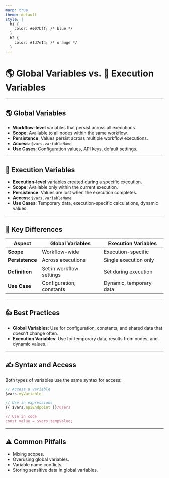 ```yaml
---
marp: true
theme: default
style: |
  h1 {
    color: #007bff; /* blue */
  }
  h2 {
    color: #fd7e14; /* orange */
  }
---
```


# 🌎 Global Variables vs. 🏃 Execution Variables

---

## 🌎 Global Variables

- **Workflow-level** variables that persist across all executions.
- **Scope**: Available to all nodes within the same workflow.
- **Persistence**: Values persist across multiple workflow executions.
- **Access**: `$vars.variableName`
- **Use Cases**: Configuration values, API keys, default settings.

---

## 🏃 Execution Variables

- **Execution-level** variables created during a specific execution.
- **Scope**: Available only within the current execution.
- **Persistence**: Values are lost when the execution completes.
- **Access**: `$vars.variableName`
- **Use Cases**: Temporary data, execution-specific calculations, dynamic values.

---

## 🔑 Key Differences

| Aspect | Global Variables | Execution Variables |
|---|---|---|
| **Scope** | Workflow-wide | Execution-specific |
| **Persistence** | Across executions | Single execution only |
| **Definition** | Set in workflow settings | Set during execution |
| **Use Case** | Configuration, constants | Dynamic, temporary data |

---

## 👍 Best Practices

- **Global Variables**: Use for configuration, constants, and shared data that doesn't change often.
- **Execution Variables**: Use for temporary data, results from nodes, and dynamic values.

---

## ✍️ Syntax and Access

Both types of variables use the same syntax for access:

```javascript
// Access a variable
$vars.myVariable

// Use in expressions
{{ $vars.apiEndpoint }}/users

// Use in code
const value = $vars.tempValue;
```

---

## ⚠️ Common Pitfalls

- Mixing scopes.
- Overusing global variables.
- Variable name conflicts.
- Storing sensitive data in global variables.